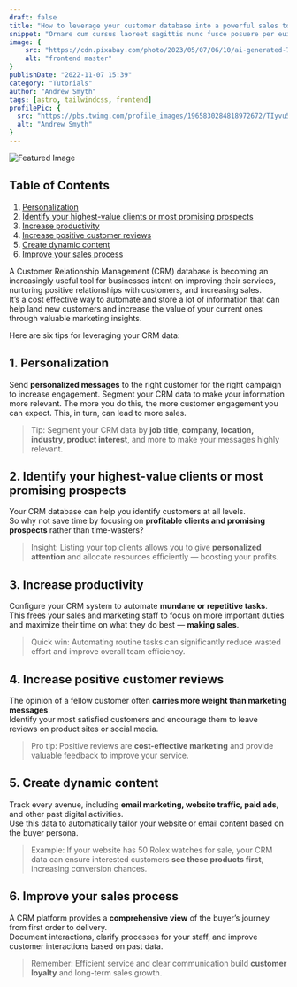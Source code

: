 ```yaml
---
draft: false
title: "How to leverage your customer database into a powerful sales tool"
snippet: "Ornare cum cursus laoreet sagittis nunc fusce posuere per euismod dis vehicula a, semper fames lacus maecenas dictumst pulvinar neque enim non potenti. Torquent hac sociosqu eleifend potenti."
image: {
    src: "https://cdn.pixabay.com/photo/2023/05/07/06/10/ai-generated-7975718_1280.png",
    alt: "frontend master"
}
publishDate: "2022-11-07 15:39"
category: "Tutorials"
author: "Andrew Smyth"
tags: [astro, tailwindcss, frontend]
profilePic: {
  src: "https://pbs.twimg.com/profile_images/1965830284818972672/TIyvu5mR_400x400.jpg",
  alt: "Andrew Smyth"
}
---
```


![Featured Image](https://cdn.pixabay.com/photo/2023/05/07/06/10/ai-generated-7975718_1280.png)

## Table of Contents
1. [Personalization](#1-personalization)  
2. [Identify your highest-value clients or most promising prospects](#2-identify-your-highest-value-clients-or-most-promising-prospects)  
3. [Increase productivity](#3-increase-productivity)  
4. [Increase positive customer reviews](#4-increase-positive-customer-reviews)  
5. [Create dynamic content](#5-create-dynamic-content)  
6. [Improve your sales process](#6-improve-your-sales-process) 

A Customer Relationship Management (CRM) database is becoming an increasingly useful tool for businesses intent on improving their services, nurturing positive relationships with customers, and increasing sales.  
It’s a cost effective way to automate and store a lot of information that can help land new customers and increase the value of your current ones through valuable marketing insights.  

Here are six tips for leveraging your CRM data: 

## 1. Personalization
Send **personalized messages** to the right customer for the right campaign to increase engagement. Segment your CRM data to make your information more relevant. The more you do this, the more customer engagement you can expect. This, in turn, can lead to more sales.  

> Tip: Segment your CRM data by **job title, company, location, industry, product interest**, and more to make your messages highly relevant.

## 2. Identify your highest-value clients or most promising prospects
Your CRM database can help you identify customers at all levels.  
So why not save time by focusing on **profitable clients and promising prospects** rather than time-wasters?  

> Insight: Listing your top clients allows you to give **personalized attention** and allocate resources efficiently — boosting your profits.

## 3. Increase productivity
Configure your CRM system to automate **mundane or repetitive tasks**.  
This frees your sales and marketing staff to focus on more important duties and maximize their time on what they do best — **making sales**.

> Quick win: Automating routine tasks can significantly reduce wasted effort and improve overall team efficiency.

## 4. Increase positive customer reviews
The opinion of a fellow customer often **carries more weight than marketing messages**.  
Identify your most satisfied customers and encourage them to leave reviews on product sites or social media.

> Pro tip: Positive reviews are **cost-effective marketing** and provide valuable feedback to improve your service.

## 5. Create dynamic content
Track every avenue, including **email marketing, website traffic, paid ads**, and other past digital activities.  
Use this data to automatically tailor your website or email content based on the buyer persona.

> Example: If your website has 50 Rolex watches for sale, your CRM data can ensure interested customers **see these products first**, increasing conversion chances.

## 6. Improve your sales process
A CRM platform provides a **comprehensive view** of the buyer’s journey from first order to delivery.  
Document interactions, clarify processes for your staff, and improve customer interactions based on past data.

> Remember: Efficient service and clear communication build **customer loyalty** and long-term sales growth.